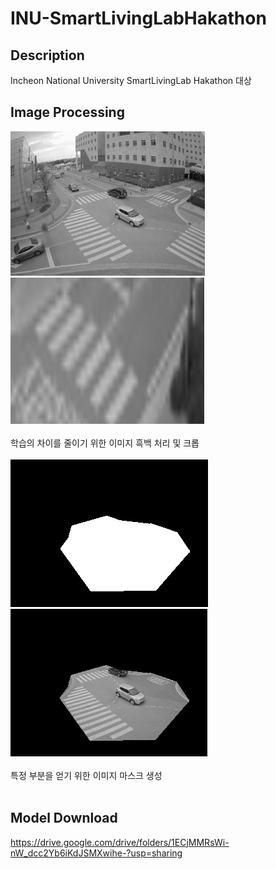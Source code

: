 # INU-SmartLivingLabHakathon

## Description
Incheon National University SmartLivingLab Hakathon 대상

## Image Processing 
![image](./INU-SmartLivingLabHakathon-main/image/image1.png)
![image](./INU-SmartLivingLabHakathon-main/image/image2.png)
<br><br>
학습의 차이를 줄이기 위한 이미지 흑백 처리 및 크롭
<br><br>
![image](./INU-SmartLivingLabHakathon-main/image/image3.png)
![image](./INU-SmartLivingLabHakathon-main/image/image4.png)
<br><br>
특정 부분을 얻기 위한 이미지 마스크 생성
<br><br>
## Model Download

https://drive.google.com/drive/folders/1ECjMMRsWi-nW_dcc2Yb6iKdJSMXwihe-?usp=sharing
